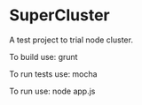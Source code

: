 SuperCluster
============

A test project to trial node cluster.

To build use:
    grunt

To run tests use:
    mocha

To run use:
    node app.js
